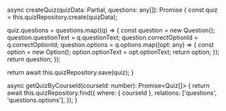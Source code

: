 async createQuiz(quizData: Partial<Quiz>, questions: any[]): Promise<Quiz> {
  const quiz = this.quizRepository.create(quizData);

  quiz.questions = questions.map((q) => {
    const question = new Question();
    question.questionText = q.questionText;
    question.correctOptionId = q.correctOptionId;
    question.options = q.options.map((opt: any) => {
      const option = new Option();
      option.optionText = opt.optionText;
      return option;
    });
    return question;
  });

  return await this.quizRepository.save(quiz);
}




async getQuizByCourseId(courseId: number): Promise<Quiz[]> {
  return await this.quizRepository.find({
    where: { courseId },
    relations: ['questions', 'questions.options'],
  });
}





